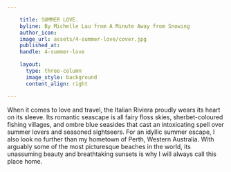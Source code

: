 ```yaml
---

    title: SUMMER LOVE.
    byline: By Michelle Lau from A Minute Away from Snowing
    author_icon:
    image_url: assets/4-summer-love/cover.jpg
    published_at:
    handle: 4-summer-love

    layout:
      type: three-column
      image_style: background
      content_align: right

---
```


When it comes to love and travel, the Italian Riviera proudly wears its heart on its sleeve. Its romantic seascape is all fairy floss skies, sherbet-coloured fishing villages, and ombre blue seasides that cast an intoxicating spell over summer lovers and seasoned sightseers. For an idyllic summer escape, I also look no further than my hometown of Perth, Western Australia. With arguably some of the most picturesque beaches in the world, its unassuming beauty and breathtaking sunsets is why I will always call this place home.

